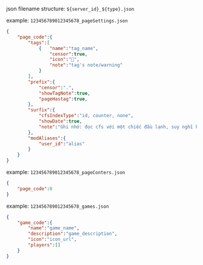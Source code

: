 json
filename structure: `${server_id}_${type}.json`

example: `123456789012345678_pageSettings.json`
```json
{
    "page_code":{
        "tags":[
            {   "name":"tag_name",
                "censor":true,
                "icon":"🤡",
                "note":"tag's note/warning"
            }
        ],
        "prefix":{
            "censor":".",
            "showTagNote":true,
            "pageHastag":true,
        },
        "surfix":{
            "cfsIndexType":"id, counter, none",
            "showDate":true,
            "note":"Ghi nhớ: đọc cfs với một chiếc đầu lạnh, suy nghĩ kĩ rồi mới hành động"
        },
        "modAliases":{
            "user_id":"alias"
        }
    }
}
```

example: `123456789012345678_pageConters.json`
```json
{
    "page_code":0
}
```

example: `123456789012345678_games.json`
```json
{
    "game_code":{
        "name":"game_name",
        "description":"game_description",
        "icon":"icon_url",
        "players":[]
    }
}
```